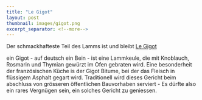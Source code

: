 ```yaml
---
title: "Le Gigot"
layout: post
thumbnail: images/gigot.png
excerpt_separator: <!--more-->
---
```


Der schmackhafteste Teil des Lamms ist und bleibt [Le Gigot](https://s.geo.admin.ch/b9esptb97dba)

ein Gigot - auf deutsch ein Bein - ist eine Lammkeule, die mit Knoblauch, Rosmarin und Thymian gewürzt im Ofen gebraten wird. Eine besonderheit der französischen Küche is der Gigot Bitume, bei der das Fleisch in flüssigem Asphalt gegart wird. Traditionell wird dieses Gericht beim abschluss von grösseren öffentlichen Bauvorhaben serviert - Es dürfte also ein rares Vergnügen sein, ein solches Gericht zu geniessen.
<!--more-->

